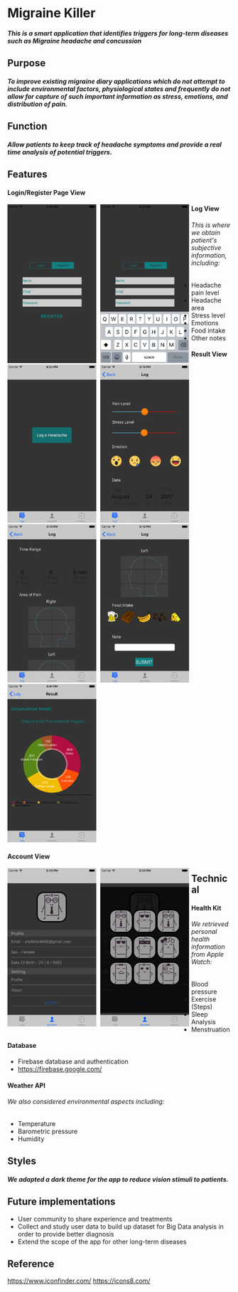 # Migraine Killer
##### This is a smart application that identifies triggers for long-term diseases such as Migraine headache and concussion
## Purpose 
##### To improve existing migraine diary applications which do not attempt to include environmental factors, physiological states and frequently do not allow for capture of such important information as stress, emotions, and distribution of pain.
## Function 
##### Allow patients to keep track of headache symptoms and provide a real time analysis of potential triggers.  

## Features 
#### Login/Register Page View
<div style="float: left;" > 
<img src="./MigraineKiller/ReadMeResources/register.png" width="200">
<img src="./MigraineKiller/ReadMeResources/keyboard.png" width="200" hspace="5">
</div>

#### Log View
###### This is where we obtain patient's subjective information, including: 
* Headache pain level 
* Headache area
* Stress level 
* Emotions 
* Food intake 
* Other notes 
<div style="float: left;" >
<img src="./MigraineKiller/ReadMeResources/log.png" width="200">
<img src="./MigraineKiller/ReadMeResources/log1.png" width="200" hspace="5">
<img src="./MigraineKiller/ReadMeResources/log2.png" width="200">
<img src="./MigraineKiller/ReadMeResources/log3.png" width="200" hspace="5">
</div>

#### Result View
<img src="./MigraineKiller/ReadMeResources/result.png" width="200">

#### Account View
<div style="float: left;" >
<img src="./MigraineKiller/ReadMeResources/account.png" width="200">
<img src="./MigraineKiller/ReadMeResources/avatar.png" width="200" hspace="5">
</div>


## Technical
#### Health Kit
###### We retrieved personal health information from Apple Watch:
* Blood pressure
* Exercise (Steps)
* Sleep Analysis
* Menstruation
#### Database
* Firebase database and authentication 
* https://firebase.google.com/
#### Weather API
###### We also considered environmental aspects including:
* Temperature
* Barometric pressure
* Humidity


## Styles
##### We adapted a dark theme for the app to reduce vision stimuli to patients. 

## Future implementations
* User community to share experience and treatments
* Collect and study user data to build up dataset for Big Data analysis in order to provide better diagnosis
* Extend the scope of the app for other long-term diseases

## Reference
https://www.iconfinder.com/
https://icons8.com/
